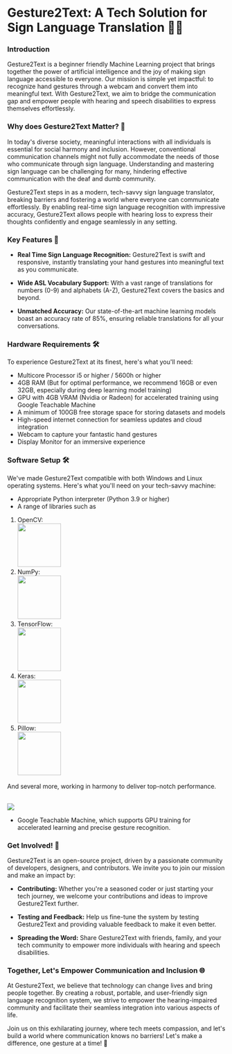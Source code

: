 # Gesture2Text: A Tech Solution for Sign Language Translation 🤖📝

### Introduction

Gesture2Text is a beginner friendly Machine Learning project that brings together the power of artificial intelligence and the joy of making sign language accessible to everyone. Our mission is simple yet impactful: to recognize hand gestures through a webcam and convert them into meaningful text. With Gesture2Text, we aim to bridge the communication gap and empower people with hearing and speech disabilities to express themselves effortlessly.

### Why does Gesture2Text Matter? 🌟

In today's diverse society, meaningful interactions with all individuals is essential for social harmony and inclusion. However, conventional communication channels might not fully accommodate the needs of those who communicate through sign language. Understanding and mastering sign language can be challenging for many, hindering effective communication with the deaf  and dumb community.

Gesture2Text steps in as a modern, tech-savvy sign language translator, breaking barriers and fostering a world where everyone can communicate effortlessly. By enabling real-time sign language recognition with impressive accuracy, Gesture2Text allows people with hearing loss to express their thoughts confidently and engage seamlessly in any setting.

### Key Features 🚀

- **Real Time Sign Language Recognition:** Gesture2Text is swift and responsive, instantly translating your hand gestures into meaningful text as you communicate.

- **Wide ASL Vocabulary Support:** With a vast range of translations for numbers (0-9) and alphabets (A-Z), Gesture2Text covers the basics and beyond.

- **Unmatched Accuracy:** Our state-of-the-art machine learning models boast an accuracy rate of 85%, ensuring reliable translations for all your conversations.

### Hardware Requirements 🛠️

To experience Gesture2Text at its finest, here's what you'll need:

- Multicore Processor i5 or higher / 5600h or higher
- 4GB RAM (But for optimal performance, we recommend 16GB or even 32GB, especially during deep learning model training)
- GPU with 4GB VRAM (Nvidia or Radeon) for accelerated training using Google Teachable Machine
- A minimum of 100GB free storage space for storing datasets and models
- High-speed internet connection for seamless updates and cloud integration
- Webcam to capture your fantastic hand gestures
- Display Monitor for an immersive experience

### Software Setup 🛠️

We've made Gesture2Text compatible with both Windows and Linux operating systems. Here's what you'll need on your tech-savvy machine:

- Appropriate Python interpreter (Python 3.9 or higher)
- A range of libraries such as<br>
1. OpenCV: <br><img src = "https://github.com/COAS4/Group-3_Sign-Language-Interpreter-using-Google-Teachable-Machine/assets/128959442/2877f8b3-d69b-4b10-b9fa-b46a1229f29d" width = 100 height = 100><br>
2. NumPy: <br><img src = "https://github.com/COAS4/Group-3_Sign-Language-Interpreter-using-Google-Teachable-Machine/assets/128959442/4084052e-556d-4afa-bf80-978c3a370a12" width = 100 height = 100><br>
3. TensorFlow: <br><img src = "https://github.com/COAS4/Group-3_Sign-Language-Interpreter-using-Google-Teachable-Machine/assets/128959442/622dbdf0-a96b-4495-9a59-e1163e8d8099" width = 100 height = 100><br>
4. Keras: <br><img src = "https://github.com/COAS4/Group-3_Sign-Language-Interpreter-using-Google-Teachable-Machine/assets/128959442/16066dfd-5e72-4845-945c-9c5fbb161e94" width = 100 height = 100><br>
5. Pillow: <br><img src = "https://github.com/COAS4/Group-3_Sign-Language-Interpreter-using-Google-Teachable-Machine/assets/128959442/4f0c1b48-6724-400f-a29c-50aaf9a93634" width = 100 height = 100><br>

  And several more, working in harmony to deliver top-notch performance.

  <br><img src = "https://github.com/COAS4/Group-3_Sign-Language-Interpreter-using-Google-Teachable-Machine/assets/128959442/8f48d651-9993-40cf-bde1-7352cd4e8ea9" ><br>
- Google Teachable Machine, which supports GPU training for accelerated learning and precise gesture recognition.

### Get Involved! 🙌

Gesture2Text is an open-source project, driven by a passionate community of developers, designers, and contributors. We invite you to join our mission and make an impact by:

- **Contributing:** Whether you're a seasoned coder or just starting your tech journey, we welcome your contributions and ideas to improve Gesture2Text further.

- **Testing and Feedback:** Help us fine-tune the system by testing Gesture2Text and providing valuable feedback to make it even better.

- **Spreading the Word:** Share Gesture2Text with friends, family, and your tech community to empower more individuals with hearing and speech disabilities.

### Together, Let's Empower Communication and Inclusion 🌐

At Gesture2Text, we believe that technology can change lives and bring people together. By creating a robust, portable, and user-friendly sign language recognition system, we strive to empower the hearing-impaired community and facilitate their seamless integration into various aspects of life.

Join us on this exhilarating journey, where tech meets compassion, and let's build a world where communication knows no barriers!
Let's make a difference, one gesture at a time! 🤝
